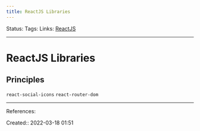 ```yaml
---
title: ReactJS Libraries
---
```

Status: 
Tags: 
Links: [ReactJS](out/reactjs.md)
___

# ReactJS Libraries
## Principles
`react-social-icons`
`react-router-dom`
___
References:

Created:: 2022-03-18 01:51
